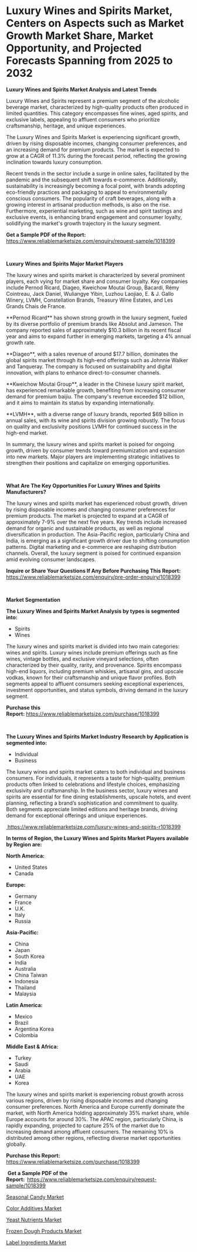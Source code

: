 <p><h1>Luxury Wines and Spirits Market, Centers on Aspects such as Market Growth Market Share, Market Opportunity, and Projected Forecasts Spanning from 2025 to 2032</h1></p><p><strong>Luxury Wines and Spirits Market Analysis and Latest Trends</strong></p>
<p><p>Luxury Wines and Spirits represent a premium segment of the alcoholic beverage market, characterized by high-quality products often produced in limited quantities. This category encompasses fine wines, aged spirits, and exclusive labels, appealing to affluent consumers who prioritize craftsmanship, heritage, and unique experiences.</p><p>The Luxury Wines and Spirits Market is experiencing significant growth, driven by rising disposable incomes, changing consumer preferences, and an increasing demand for premium products. The market is expected to grow at a CAGR of 11.3% during the forecast period, reflecting the growing inclination towards luxury consumption.</p><p>Recent trends in the sector include a surge in online sales, facilitated by the pandemic and the subsequent shift towards e-commerce. Additionally, sustainability is increasingly becoming a focal point, with brands adopting eco-friendly practices and packaging to appeal to environmentally conscious consumers. The popularity of craft beverages, along with a growing interest in artisanal production methods, is also on the rise. Furthermore, experiential marketing, such as wine and spirit tastings and exclusive events, is enhancing brand engagement and consumer loyalty, solidifying the market's growth trajectory in the luxury segment.</p></p>
<p><strong>Get a Sample PDF of the Report:&nbsp;</strong> <a href="https://www.reliablemarketsize.com/enquiry/request-sample/1018399?utm_campaign=2176&utm_medium=2&utm_source=Github&utm_content=ia&utm_term=07042025&utm_id=luxury-wines-and-spirits">https://www.reliablemarketsize.com/enquiry/request-sample/1018399</a></p>
<p>&nbsp;</p>
<p><strong>Luxury Wines and Spirits Major Market Players</strong></p>
<p><p>The luxury wines and spirits market is characterized by several prominent players, each vying for market share and consumer loyalty. Key companies include Pernod Ricard, Diageo, Kweichow Moutai Group, Bacardi, Rémy Cointreau, Jack Daniel, Wuliangye Yibin, Luzhou Laojiao, E. & J. Gallo Winery, LVMH, Constellation Brands, Treasury Wine Estates, and Les Grands Chais de France.</p><p>**Pernod Ricard** has shown strong growth in the luxury segment, fueled by its diverse portfolio of premium brands like Absolut and Jameson. The company reported sales of approximately $10.3 billion in its recent fiscal year and aims to expand further in emerging markets, targeting a 4% annual growth rate.</p><p>**Diageo**, with a sales revenue of around $17.7 billion, dominates the global spirits market through its high-end offerings such as Johnnie Walker and Tanqueray. The company is focused on sustainability and digital innovation, with plans to enhance direct-to-consumer channels.</p><p>**Kweichow Moutai Group**, a leader in the Chinese luxury spirit market, has experienced remarkable growth, benefiting from increasing consumer demand for premium baijiu. The company's revenue exceeded $12 billion, and it aims to maintain its status by expanding internationally.</p><p>**LVMH**, with a diverse range of luxury brands, reported $69 billion in annual sales, with its wine and spirits division growing robustly. The focus on quality and exclusivity positions LVMH for continued success in the high-end market.</p><p>In summary, the luxury wines and spirits market is poised for ongoing growth, driven by consumer trends toward premiumization and expansion into new markets. Major players are implementing strategic initiatives to strengthen their positions and capitalize on emerging opportunities.</p></p>
<p>&nbsp;</p>
<p><strong>What Are The Key Opportunities For Luxury Wines and Spirits Manufacturers?</strong></p>
<p><p>The luxury wines and spirits market has experienced robust growth, driven by rising disposable incomes and changing consumer preferences for premium products. The market is projected to expand at a CAGR of approximately 7-9% over the next five years. Key trends include increased demand for organic and sustainable products, as well as regional diversification in production. The Asia-Pacific region, particularly China and India, is emerging as a significant growth driver due to shifting consumption patterns. Digital marketing and e-commerce are reshaping distribution channels. Overall, the luxury segment is poised for continued expansion amid evolving consumer landscapes.</p></p>
<p><strong>Inquire or Share Your Questions If Any Before Purchasing This Report:</strong> <a href="https://www.reliablemarketsize.com/enquiry/pre-order-enquiry/1018399?utm_campaign=2176&utm_medium=2&utm_source=Github&utm_content=ia&utm_term=07042025&utm_id=luxury-wines-and-spirits">https://www.reliablemarketsize.com/enquiry/pre-order-enquiry/1018399</a></p>
<p>&nbsp;</p>
<p><strong>Market Segmentation</strong></p>
<p><strong>The Luxury Wines and Spirits Market Analysis by types is segmented into:</strong></p>
<p><ul><li>Spirits</li><li>Wines</li></ul></p>
<p><p>The luxury wines and spirits market is divided into two main categories: wines and spirits. Luxury wines include premium offerings such as fine wines, vintage bottles, and exclusive vineyard selections, often characterized by their quality, rarity, and provenance. Spirits encompass high-end liquors, including premium whiskies, artisanal gins, and upscale vodkas, known for their craftsmanship and unique flavor profiles. Both segments appeal to affluent consumers seeking exceptional experiences, investment opportunities, and status symbols, driving demand in the luxury segment.</p></p>
<p><strong>Purchase this Report:&nbsp;</strong><a href="https://www.reliablemarketsize.com/purchase/1018399?utm_campaign=2176&utm_medium=2&utm_source=Github&utm_content=ia&utm_term=07042025&utm_id=luxury-wines-and-spirits">https://www.reliablemarketsize.com/purchase/1018399</a></p>
<p>&nbsp;</p>
<p><strong>The Luxury Wines and Spirits Market Industry Research by Application is segmented into:</strong></p>
<p><ul><li>Individual</li><li>Business</li></ul></p>
<p><p>The luxury wines and spirits market caters to both individual and business consumers. For individuals, it represents a taste for high-quality, premium products often linked to celebrations and lifestyle choices, emphasizing exclusivity and craftsmanship. In the business sector, luxury wines and spirits are essential for fine dining establishments, upscale hotels, and event planning, reflecting a brand’s sophistication and commitment to quality. Both segments appreciate limited editions and heritage brands, driving demand for exceptional offerings and unique experiences.</p></p>
<p><a href="https://www.reliablemarketsize.com/luxury-wines-and-spirits-r1018399?utm_campaign=2176&utm_medium=2&utm_source=Github&utm_content=ia&utm_term=07042025&utm_id=luxury-wines-and-spirits">&nbsp;https://www.reliablemarketsize.com/luxury-wines-and-spirits-r1018399</a></p>
<p><strong>In terms of Region, the Luxury Wines and Spirits Market Players available by Region are:</strong></p>
<p>
    <p> <strong> North America: </strong>
        <ul>
            <li>United States</li>
            <li>Canada</li>
        </ul>
        </p> 
    <p> <strong> Europe: </strong>
        <ul>
            <li>Germany</li>
            <li>France</li>
            <li>U.K.</li>
            <li>Italy</li>
            <li>Russia</li>
        </ul>
        </p> 
    <p> <strong> Asia-Pacific: </strong>
        <ul>
            <li>China</li>
            <li>Japan</li>
            <li>South Korea</li>
            <li>India</li>
            <li>Australia</li>
            <li>China Taiwan</li>
            <li>Indonesia</li>
            <li>Thailand</li>
            <li>Malaysia</li>
        </ul>
        </p> 
    <p> <strong> Latin America: </strong>
        <ul>
            <li>Mexico</li>
            <li>Brazil</li>
            <li>Argentina Korea</li>
            <li>Colombia</li>
        </ul>
        </p> 
    <p> <strong> Middle East & Africa: </strong>
        <ul>
            <li>Turkey</li>
            <li>Saudi</li>
            <li>Arabia</li>
            <li>UAE</li>
            <li>Korea</li>
        </ul>
    </p>
    </p>
<p><p>The luxury wines and spirits market is experiencing robust growth across various regions, driven by rising disposable incomes and changing consumer preferences. North America and Europe currently dominate the market, with North America holding approximately 35% market share, while Europe accounts for around 30%. The APAC region, particularly China, is rapidly expanding, projected to capture 25% of the market due to increasing demand among affluent consumers. The remaining 10% is distributed among other regions, reflecting diverse market opportunities globally.</p></p>
<p><strong>Purchase this Report: </strong><a href="https://www.reliablemarketsize.com/purchase/1018399?utm_campaign=2176&utm_medium=2&utm_source=Github&utm_content=ia&utm_term=07042025&utm_id=luxury-wines-and-spirits">https://www.reliablemarketsize.com/purchase/1018399</a></p>
<p>&nbsp;<strong>Get a Sample PDF of the Report:&nbsp;&nbsp;</strong><a href="https://www.reliablemarketsize.com/enquiry/request-sample/1018399?utm_campaign=2176&utm_medium=2&utm_source=Github&utm_content=ia&utm_term=07042025&utm_id=luxury-wines-and-spirits">https://www.reliablemarketsize.com/enquiry/request-sample/1018399</a></p>
<p><strong></strong></p>
<p><p><a href="https://github.com/casalalimo40/Market-Research-Report-List-1/blob/main/seasonal-candy-market.md?utm_campaign=2176&utm_medium=2&utm_source=Github&utm_content=ia&utm_term=07042025&utm_id=luxury-wines-and-spirits">Seasonal Candy Market</a></p><p><a href="https://github.com/asoauoldag3n/Market-Research-Report-List-1/blob/main/color-additives-market.md?utm_campaign=2176&utm_medium=2&utm_source=Github&utm_content=ia&utm_term=07042025&utm_id=luxury-wines-and-spirits">Color Additives Market</a></p><p><a href="https://github.com/phillpfantis/Market-Research-Report-List-1/blob/main/yeast-nutrients-market.md?utm_campaign=2176&utm_medium=2&utm_source=Github&utm_content=ia&utm_term=07042025&utm_id=luxury-wines-and-spirits">Yeast Nutrients Market</a></p><p><a href="https://github.com/careymartta6/Market-Research-Report-List-1/blob/main/frozen-dough-products-market.md?utm_campaign=2176&utm_medium=2&utm_source=Github&utm_content=ia&utm_term=07042025&utm_id=luxury-wines-and-spirits">Frozen Dough Products Market</a></p><p><a href="https://github.com/stuwinawisa/Market-Research-Report-List-1/blob/main/label-ingredients-market.md?utm_campaign=2176&utm_medium=2&utm_source=Github&utm_content=ia&utm_term=07042025&utm_id=luxury-wines-and-spirits">Label Ingredients Market</a></p></p>